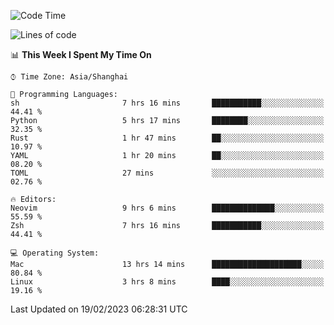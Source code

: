 <!--START_SECTION:waka-->
![Code Time](http://img.shields.io/badge/Code%20Time-1%2C158%20hrs%2019%20mins-blue)

![Lines of code](https://img.shields.io/badge/From%20Hello%20World%20I%27ve%20Written-65%20Thousand%20lines%20of%20code-blue)

📊 **This Week I Spent My Time On** 

```text
⌚︎ Time Zone: Asia/Shanghai

💬 Programming Languages: 
sh                       7 hrs 16 mins       ███████████░░░░░░░░░░░░░░   44.41 % 
Python                   5 hrs 17 mins       ████████░░░░░░░░░░░░░░░░░   32.35 % 
Rust                     1 hr 47 mins        ██░░░░░░░░░░░░░░░░░░░░░░░   10.97 % 
YAML                     1 hr 20 mins        ██░░░░░░░░░░░░░░░░░░░░░░░   08.20 % 
TOML                     27 mins             ░░░░░░░░░░░░░░░░░░░░░░░░░   02.76 % 

🔥 Editors: 
Neovim                   9 hrs 6 mins        ██████████████░░░░░░░░░░░   55.59 % 
Zsh                      7 hrs 16 mins       ███████████░░░░░░░░░░░░░░   44.41 % 

💻 Operating System: 
Mac                      13 hrs 14 mins      ████████████████████░░░░░   80.84 % 
Linux                    3 hrs 8 mins        ████░░░░░░░░░░░░░░░░░░░░░   19.16 % 

```


 Last Updated on 19/02/2023 06:28:31 UTC
<!--END_SECTION:waka-->
